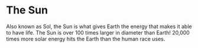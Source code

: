 # The Sun

Also known as Sol, the Sun is what gives Earth the energy that makes it able to
have life. The Sun is over 100 times larger in diameter than Earth! 20,000 times
more solar energy hits the Earth than the human race uses.
